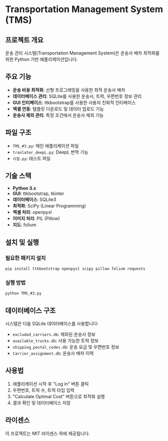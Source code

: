 # Transportation Management System (TMS)

## 프로젝트 개요
운송 관리 시스템(Transportation Management System)은 운송사 배차 최적화를 위한 Python 기반 애플리케이션입니다.

## 주요 기능
- **운송 비용 최적화**: 선형 프로그래밍을 사용한 최적 운송사 배차
- **데이터베이스 관리**: SQLite를 사용한 운송사, 트럭, 우편번호 정보 관리
- **GUI 인터페이스**: ttkbootstrap를 사용한 사용자 친화적 인터페이스
- **엑셀 연동**: 템플릿 다운로드 및 데이터 업로드 기능
- **운송사 제외 관리**: 특정 조건에서 운송사 제외 기능

## 파일 구조
- `TMS_#3.py`: 메인 애플리케이션 파일
- `tranlater_deepL.py`: DeepL 번역 기능
- `시험.py`: 테스트 파일

## 기술 스택
- **Python 3.x**
- **GUI**: ttkbootstrap, tkinter
- **데이터베이스**: SQLite3
- **최적화**: SciPy (Linear Programming)
- **엑셀 처리**: openpyxl
- **이미지 처리**: PIL (Pillow)
- **지도**: folium

## 설치 및 실행

### 필요한 패키지 설치
```bash
pip install ttkbootstrap openpyxl scipy pillow folium requests
```

### 실행 방법
```bash
python TMS_#3.py
```

## 데이터베이스 구조
시스템은 다음 SQLite 데이터베이스를 사용합니다:
- `excluded_carriers.db`: 제외된 운송사 정보
- `available_trucks.db`: 사용 가능한 트럭 정보
- `shipping_postal_codes.db`: 운송 요금 및 우편번호 정보
- `Carrier_assignment.db`: 운송사 배차 이력

## 사용법
1. 애플리케이션 시작 후 "Log in" 버튼 클릭
2. 우편번호, 트럭 수, 트럭 타입 입력
3. "Calculate Optimal Cost" 버튼으로 최적화 실행
4. 결과 확인 및 데이터베이스 저장

## 라이센스
이 프로젝트는 MIT 라이센스 하에 제공됩니다.
